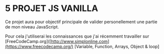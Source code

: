 # 5 PROJET JS VANILLA


Ce projet aura pour objectif principale de valider personellement une partie de mon niveau JavaScript.

Pour cela j'utiliserai les connaissances que j'ai récemment travailler sur [FreeCodeCamp.org]([http://www.simplonline.com](https://www.freecodecamp.org/) [Variable, Function, Arrays, Object & loop]

